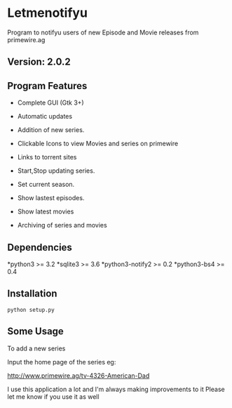 Letmenotifyu
====================

Program to notifyu users of new Episode and Movie releases from primewire.ag

Version: 2.0.2
-------------------

Program Features
----------------------
    
*    Complete GUI (Gtk 3+)

*    Automatic updates

*    Addition of new series.

*    Clickable Icons to view Movies and series on primewire

*    Links to torrent sites

*    Start,Stop updating series.

*    Set current season.

*    Show lastest episodes.

*    Show latest movies

*    Archiving of series and movies


Dependencies
----------------

*python3 >= 3.2
*sqlite3 >= 3.6
*python3-notify2 >= 0.2
*python3-bs4 >= 0.4


Installation
----------------------------

    python setup.py


Some Usage
--------------------------

To add a new series

Input the home page of the series eg:

http://www.primewire.ag/tv-4326-American-Dad

I use this application a lot and I'm always making improvements to it Please let me know if you use it as well
